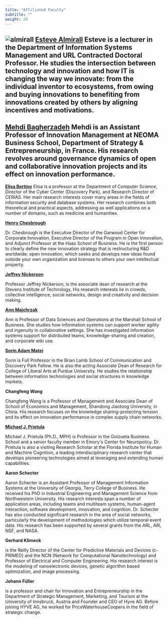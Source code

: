 ```yaml
---
title: "Affiliated Faculty"
subtitle: ""
weight: 20
---
```


![almirall](https://user-images.githubusercontent.com/74989091/113508876-70451600-9520-11eb-9642-b5a60097474d.png)
**[Esteve Almirall](http://estevealmirall.com/)** 
Esteve is a lecturer in the Department of Information Systems Management and URL Contracted Doctoral Professor. He studies the intersection between technology and innovation and how IT is changing the way we innovate: from the individual inventor to ecosystems, from owing and buying innovations to benefiting from innovations created by others by aligning incentives and motivations.
---

**[Mehdi Bagherzadeh](https://mbagherz.bitbucket.io/)**
Mehdi is an Assistant Professor of Innovation Management at NEOMA Business School, Department of Strategy & Entrepreneurship, in France. His research revolves around governance dynamics of open and collaborative innovation projects and its effect on innovation performance.
---


**[Elisa Bertino](https://www.cs.purdue.edu/people/bertino)**
Elisa is a professor at the Department of Computer Science, Director of the Cyber Center (Discovery Park), and Research Director of CERIAS. Her main research interests cover many areas in the fields of information security and database systems. Her research combines both theoretical and practical aspects, addressing as well applications on a number of domains, such as medicine and humanities.


**[Henry Chesbrough](http://facultybio.haas.berkeley.edu/faculty-list/chesbrough-henry/)**

Dr. Chesbrough is the Executive Director of the Garwood Center for Corporate Innovation, Executive Director of the Program in Open Innovation, and Adjunct Professor at the Haas School of Business. He is the first person to clearly define the new innovation strategy that is restructuring R&D worldwide: open innovation, which seeks and develops new ideas found outside your own organization and licenses to others your own intellectual property.


**[Jeffrey Nickerson](https://web.stevens.edu/facultyprofile/?id=672)**

Professor Jeffrey Nickerson, is the associate dean of research at the Stevens Institute of Technology, His research interests lie in crowds, collective intelligence, social networks, design and creativity and decision making.


**[Ann Majchrzak](https://www.marshall.usc.edu/personnel/ann-majchrzak)**

Ann is Professor of Data Sciences and Operations at the Marshall School of Business. She studies how information systems can support worker agility and ingenuity in collaborative settings. She has investigated information systems support for distributed teams, knowledge-sharing and creation, and corporate wiki use.


**[Sorin Adam Matei](https://www.cla.purdue.edu/communication/directory/?p=Sorin%20Adam_Matei)**

Sorin is Full Professor in the Brian Lamb School of Communication and Discovery Park Fellow. He is also the acting Associate Dean of Research for College of Liberal Arts at Purdue University. He studies the relationship between information technologies and social structures in knowledge markets.


**Changfeng Wang**

Changfeng Wang is a Professor of Management and Associate Dean of School of Economics and Management, Shandong Jiaotong University, in China. His research focuses on the knowledge sharing-protecting tension and its effect on innovation performance in complex supply chain networks.


**[Michael J. Prietula](https://goizueta.emory.edu/faculty/profiles/display.aspx?username=prietula_michael)**

Michael J. Prietula (Ph.D., MPH) is Professor in the Goizueta Business School and a senior faculty member in Emory's Center for Neuropolicy. Dr. Prietula is also a visiting Research Scholar at the Florida Institute for Human and Machine Cognition, a leading interdisciplinary research center that develops pioneering technologies aimed at leveraging and extending human capabilities.


**Aaron Schecter**

Aaron Schecter is an Assistant Professor of Management Information Systems at the University of Georgia, Terry College of Business. He received his PhD in Industrial Engineering and Management Science from Northwestern University. His research interests span a number of application areas, including teams and multiteam systems, human-agent interaction, software development, innovation, and cognition. Dr. Schecter has also conducted significant research in the area of social networks, particularly the development of methodologies which utilize temporal event data. His research has been supported by several grants from the ARL, ARI, NSF, and NASA.


**Gerhard Klimeck** 

is the Reilly Director of the Center for Predictive Materials and Devices (c-PRIMED) and the NCN (Network for Computational Nanotechnology) and Professor of Electrical and Computer Engineering. His research interest is the modeling of nanoelectronic devices, genetic algorithm based optimization, and image processing.


**Johann Füller**

is a professor and chair for Innovation and Entrepreneurship in the Department of Strategic Management, Marketing, and Tourism at the University of Innsbruck, Austria and Founder and CEO of Hyve AG. Before joining HYVE AG, he worked for PriceWaterhouseCoopers in the field of strategic change.
